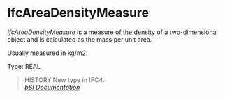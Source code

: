 IfcAreaDensityMeasure
=====================
_IfcAreaDensityMeasure_ is a measure of the density of a two-dimensional
object and is calculated as the mass per unit area.  
  
Usually measured in kg/m2.  
  
Type: REAL  
  
> HISTORY  New type in IFC4.  
[ _bSI
Documentation_](https://standards.buildingsmart.org/IFC/DEV/IFC4_2/FINAL/HTML/schema/ifcmeasureresource/lexical/ifcareadensitymeasure.htm)


